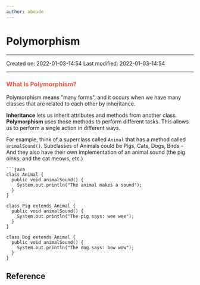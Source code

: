 ```yaml
---
author: aboude
---
```

# Polymorphism
___

Created on: 2022-01-03-14:54
Last modified: 2022-01-03-14:54

___
### <span style="color: #ff5545;text-transform: capitalize;">what is polymorphism?</span>
Polymorphism means "many forms", and it occurs when we have many classes that are related to each other by inheritance.

**Inheritance** lets us inherit attributes and methods from another class. **Polymorphism** uses those methods to perform different tasks. This allows us to perform a single action in different ways.

For example, think of a superclass called `Animal` that has a method called `animalSound()`. Subclasses of Animals could be Pigs, Cats, Dogs, Birds - And they also have their own implementation of an animal sound (the pig oinks, and the cat meows, etc.)

```ad-example
```java
class Animal {
  public void animalSound() {
    System.out.println("The animal makes a sound");
  }
}

class Pig extends Animal {
  public void animalSound() {
    System.out.println("The pig says: wee wee");
  }
}

class Dog extends Animal {
  public void animalSound() {
    System.out.println("The dog says: bow wow");
  }
}
```	

## Reference